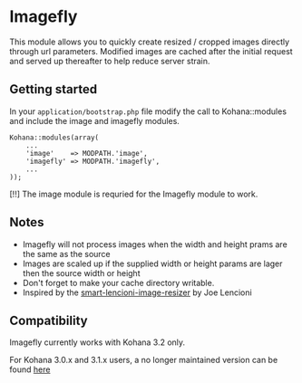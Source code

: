 # Imagefly

This module allows you to quickly create resized / cropped images directly through url parameters. Modified images are cached after the initial request and served up thereafter to help reduce server strain.

## Getting started

In your `application/bootstrap.php` file modify the call to Kohana::modules and include the image and imagefly modules.

	Kohana::modules(array(
		...
		'image'    => MODPATH.'image',
		'imagefly' => MODPATH.'imagefly',
		...
	));

[!!] The image module is requried for the Imagefly module to work.

## Notes

* Imagefly will not process images when the width and height prams are the same as the source
* Images are scaled up if the supplied width or height params are lager then the source width or height 
* Don't forget to make your cache directory writable.
* Inspired by the [smart-lencioni-image-resizer](http://code.google.com/p/smart-lencioni-image-resizer/) by Joe Lencioni

## Compatibility

Imagefly currently works with Kohana 3.2 only.

For Kohana 3.0.x and 3.1.x users, a no longer maintained version can be found [here](http://code.google.com/p/kohana-3-imagefly/)